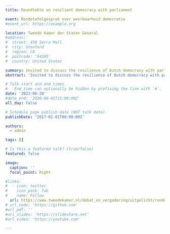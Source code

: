 ```yaml
---
title: Roundtable on resilient democracy with parliament

event: Rondetafelgesprek over weerbaarheid democratie
#event_url: https://example.org

location: Tweede Kamer der Staten General
#address:
#  street: 450 Serra Mall
#  city: Stanford
#  region: CA
#  postcode: '94305'
#  country: United States

summary: Invited to discuss the resilience of Dutch democracy with parliament's Permanent Committee on the Interior
abstract: 'Invited to discuss the resilience of Dutch democracy with parliament's Permanent Committee on the Interior'  

# Talk start and end times.
#   End time can optionally be hidden by prefixing the line with `#`.
date: '2023-06-28'
#date_end: '2030-06-01T15:00:00Z'
all_day: false

# Schedule page publish date (NOT talk date).
publishDate: '2017-01-01T00:00:00Z'

authors:
  - admin

tags: []

# Is this a featured talk? (true/false)
featured: false

image:
  caption: ''
  focal_point: Right

#links:
#  - icon: twitter
#    icon_pack: fab
#    name: Follow
  url: https://www.tweedekamer.nl/debat_en_vergadering/uitgelicht/rondetafelgesprek-over-weerbaarheid-democratie
# url_code: 'https://github.com'
#url_pdf: ''
#url_slides: 'https://slideshare.net'
#url_video: 'https://youtube.com'

---
```

